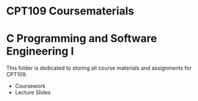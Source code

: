 # CPT109 Coursematerials
# C Programming and Software Engineering I

This folder is dedicated to storing all course materials and assignments for CPT109.
- Coursework
- Lecture Slides
